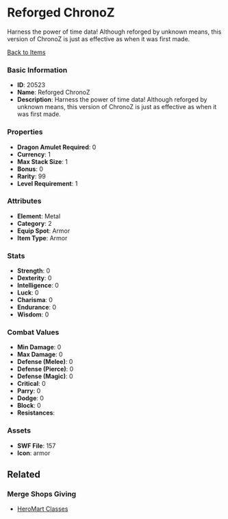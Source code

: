 # Reforged ChronoZ

Harness the power of time data! Although reforged by unknown means, this version of ChronoZ is just as effective as when it was first made.

[Back to Items](../items.md)

### Basic Information

- **ID**: 20523
- **Name**: Reforged ChronoZ
- **Description**: Harness the power of time data! Although reforged by unknown means, this version of ChronoZ is just as effective as when it was first made.

### Properties

- **Dragon Amulet Required**: 0
- **Currency**: 1
- **Max Stack Size**: 1
- **Bonus**: 0
- **Rarity**: 99
- **Level Requirement**: 1

### Attributes

- **Element**: Metal
- **Category**: 2
- **Equip Spot**: Armor
- **Item Type**: Armor

### Stats

- **Strength**: 0
- **Dexterity**: 0
- **Intelligence**: 0
- **Luck**: 0
- **Charisma**: 0
- **Endurance**: 0
- **Wisdom**: 0

### Combat Values

- **Min Damage**: 0
- **Max Damage**: 0
- **Defense (Melee)**: 0
- **Defense (Pierce)**: 0
- **Defense (Magic)**: 0
- **Critical**: 0
- **Parry**: 0
- **Dodge**: 0
- **Block**: 0
- **Resistances**: 

### Assets

- **SWF File**: 157
- **Icon**: armor

## Related

### Merge Shops Giving

- [HeroMart Classes](../merge-shops/252-heromart-classes.md)

